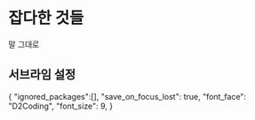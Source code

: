 # 잡다한 것들
말 그대로

## 서브라임 설정
{
	"ignored_packages":[],
	"save_on_focus_lost": true,
	"font_face": "D2Coding",
	"font_size": 9,
}
